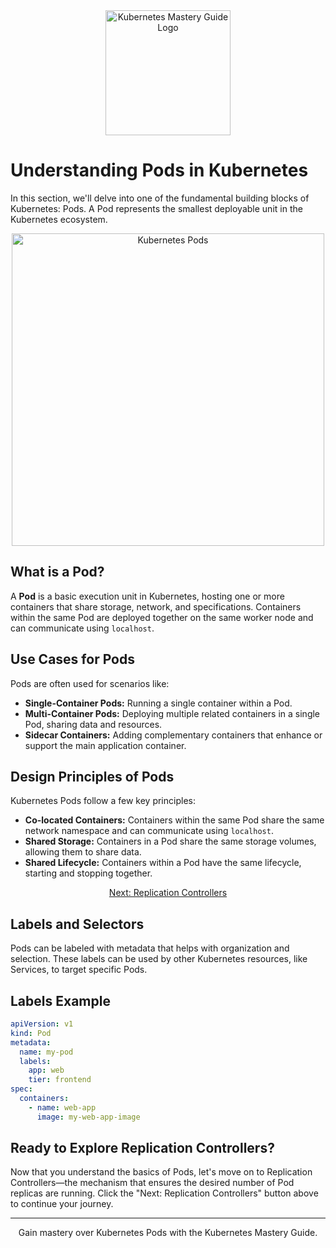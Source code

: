 <div align="center">
  <img src="path/to/your/logo.png" alt="Kubernetes Mastery Guide Logo" width="200">
</div>

# Understanding Pods in Kubernetes

In this section, we'll delve into one of the fundamental building blocks of Kubernetes: Pods. A Pod represents the smallest deployable unit in the Kubernetes ecosystem.

<div align="center">
  <img src="path/to/pods.png" alt="Kubernetes Pods" width="500">
</div>

## What is a Pod?

A **Pod** is a basic execution unit in Kubernetes, hosting one or more containers that share storage, network, and specifications. Containers within the same Pod are deployed together on the same worker node and can communicate using `localhost`.

## Use Cases for Pods

Pods are often used for scenarios like:

- **Single-Container Pods:** Running a single container within a Pod.
- **Multi-Container Pods:** Deploying multiple related containers in a single Pod, sharing data and resources.
- **Sidecar Containers:** Adding complementary containers that enhance or support the main application container.

## Design Principles of Pods

Kubernetes Pods follow a few key principles:

- **Co-located Containers:** Containers within the same Pod share the same network namespace and can communicate using `localhost`.
- **Shared Storage:** Containers in a Pod share the same storage volumes, allowing them to share data.
- **Shared Lifecycle:** Containers within a Pod have the same lifecycle, starting and stopping together.

<div align="center">
  <a href="02-replication-controllers.md" class="button">Next: Replication Controllers</a>
</div>

## Labels and Selectors

Pods can be labeled with metadata that helps with organization and selection. These labels can be used by other Kubernetes resources, like Services, to target specific Pods.

## Labels Example

```yaml
apiVersion: v1
kind: Pod
metadata:
  name: my-pod
  labels:
    app: web
    tier: frontend
spec:
  containers:
    - name: web-app
      image: my-web-app-image
```
## Ready to Explore Replication Controllers?
Now that you understand the basics of Pods, let's move on to Replication Controllers—the mechanism that ensures the desired number of Pod replicas are running. Click the "Next: Replication Controllers" button above to continue your journey.

---

<div align="center">
  Gain mastery over Kubernetes Pods with the Kubernetes Mastery Guide.
</div>
